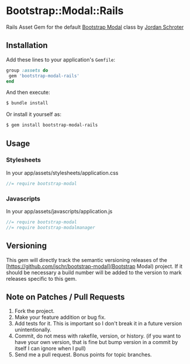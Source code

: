 # Bootstrap::Modal::Rails

Rails Asset Gem for the default [Bootstrap Modal](https://github.com/jschr/bootstrap-modal) class by [Jordan Schroter](https://github.com/jschr)

## Installation

Add these lines to your application's `Gemfile`:

```ruby
group :assets do
 gem 'bootstrap-modal-rails'
end
```

And then execute:

```bash
$ bundle install
```

Or install it yourself as:

```bash
$ gem install bootstrap-modal-rails
```

## Usage

### Stylesheets
In your app/assets/stylesheets/application.css
```sass
//= require bootstrap-modal
```

### Javascripts
In your app/assets/javascripts/application.js
```javascript
//= require bootstrap-modal
//= require bootstrap-modalmanager
```

## Versioning

This gem will directly track the semantic versioning releases of the [https://github.com/jschr/bootstrap-modal](Bootstrap Modal) project.
If it should be necessary a build number will be added to the version to mark releases specific to this gem.

## Note on Patches / Pull Requests
1. Fork the project.
2. Make your feature addition or bug fix.
3. Add tests for it. This is important so I don't break it in a future version unintentionally.
4. Commit, do not mess with rakefile, version, or history. (if you want to have your own version, that is fine but bump version in a commit by itself I can ignore when I pull)
5. Send me a pull request. Bonus points for topic branches.

